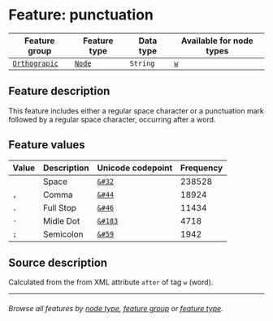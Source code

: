 # Feature: punctuation

Feature group | Feature type | Data type | Available for node types
---  | --- | --- | --- 
[`Orthograpic`](featuresbygroup.md#orthograpic-features) | [`Node`](featuresbyfeaturetype.md#node-features) | `String` | [`w`](featuresbynodetype.md#word-nodes)

## Feature description 

This feature includes either a regular space character or a punctuation mark followed by a regular space character, occurring after a word.

## Feature values 

Value | Description | Unicode codepoint | Frequency
---  |  --- | --- | ---
` ` | Space | [`&#32`](https://www.codetable.net/decimal/32)  |  238528
`, ` | Comma |  [`&#44`](https://www.codetable.net/decimal/44)   | 18924
`. ` | Full Stop | [`&#46`](https://www.codetable.net/decimal/46) | 11434
`· ` | Midle Dot | [`&#183`](https://www.codetable.net/decimal/183) | 4718
`; ` | Semicolon | [`&#59`](https://www.codetable.net/decimal/59) | 1942


## Source description

Calculated from the from XML attribute `after` of tag `w` (word).

---
###### *Browse all features by [node type](featuresbynodetype.md#readme), [feature group](featuresbygroup.md#readme) or [feature type](featuresbyfeaturetype.md#readme).*


